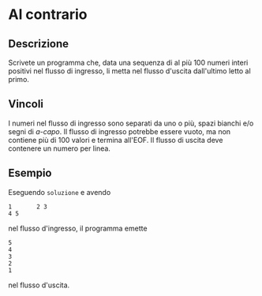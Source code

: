 Al contrario
============

Descrizione
-----------

Scrivete un programma che, data una sequenza di al più 100 numeri interi
positivi nel flusso di ingresso, li metta nel flusso d'uscita dall'ultimo letto
al primo.

Vincoli
-------

I numeri nel flusso di ingresso sono separati da uno o più, spazi bianchi e/o
segni di *a-capo*. Il flusso di ingresso potrebbe essere vuoto, ma non contiene
più di 100 valori e termina all'EOF. Il flusso di uscita deve contenere un
numero per linea.

Esempio
-------

Eseguendo `soluzione` e avendo

    1       2 3
    4 5

nel flusso d'ingresso, il programma emette

    5
    4
    3
    2
    1

nel flusso d'uscita.
